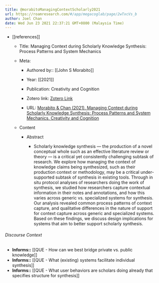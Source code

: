 ```yaml
---
title: @morabitoManagingContextScholarly2021
url: https://roamresearch.com/#/app/megacoglab/page/2wTxcVs_b
author: Joel Chan
date: Wed Jun 23 2021 22:37:21 GMT+0800 (Malaysia Time)
---
```


- [[references]]

    - Title: Managing Context during Scholarly Knowledge Synthesis: Process Patterns and System Mechanics

    - Meta:

        - Authored by:: [[John S Morabito]]

        - Year: [[2021]]

        - Publication: Creativity and Cognition

        - Zotero link: [Zotero Link](zotero://select/items/7_6VTA9W9N)

        - URL: [Morabito & Chan (2021). Managing Context during Scholarly Knowledge Synthesis: Process Patterns and System Mechanics. Creativity and Cognition](https://doi.org/10.1145/3450741.3465244)

    - Content

        - Abstract

            - Scholarly knowledge synthesis — the production of a novel conceptual whole such as an effective literature review or theory — is a critical yet consistently challenging subtask of research. We explore how managing the context of knowledge claims being synthesized, such as their production context or methodology, may be a critical under-supported subtask of synthesis in existing tools. Through in situ protocol analyses of researchers doing the work of synthesis, we studied how researchers capture contextual information in their notes and annotations, and how this varies across generic vs. specialized systems for synthesis. Our analysis revealed common process patterns of context capture, and qualitative differences in the nature of support for context capture across generic and specialized systems. Based on these findings, we discuss design implications for systems that aim to better support scholarly synthesis.

###### Discourse Context

- **Informs::** [[QUE - How can we best bridge private vs. public knowledge]]
- **Informs::** [[QUE - What (existing) systems facilitate individual synthesis]]
- **Informs::** [[QUE - What user behaviors are scholars doing already that specifies structure for synthesis]]
